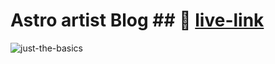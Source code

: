 # Astro artist Blog ## 🚀 [live-link](https://artist-astro-blog.vercel.app)


![just-the-basics](https://github.com/withastro/astro/assets/2244813/a0a5533c-a856-4198-8470-2d67b1d7c554)



